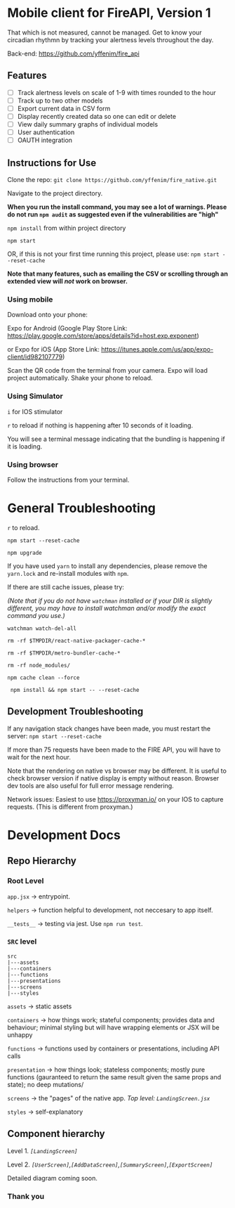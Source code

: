 # Mobile client for FireAPI, Version 1

That which is not measured, cannot be managed. Get to know your circadian rhythmn by tracking your alertness levels throughout the day. 

Back-end: https://github.com/yffenim/fire_api

## Features

- [ ] Track alertness levels on scale of 1-9 with times rounded to the hour
- [ ] Track up to two other models
- [ ] Export current data in CSV form
- [ ] Display recently created data so one can edit or delete
- [ ] View daily summary graphs of individual models
- [ ] User authentication
- [ ] OAUTH integration 

## Instructions for Use

Clone the repo: `git clone https://github.com/yffenim/fire_native.git`

Navigate to the project directory.

**When you run the install command, you may see a lot of warnings. Please do not run `npm audit` as suggested even if the vulnerabilities are "high"**

`npm install` from within project directory

`npm start`

OR, if this is not your first time running this project, please use: `npm start --reset-cache`

**Note that many features, such as emailing the CSV or scrolling through an extended view will _not_ work on browser.**

### Using mobile

Download onto your phone:

Expo for Android (Google Play Store Link: https://play.google.com/store/apps/details?id=host.exp.exponent)

or Expo for iOS (App Store Link: https://itunes.apple.com/us/app/expo-client/id982107779) 

Scan the QR code from the terminal from your camera. Expo will load project automatically. Shake your phone to reload.

### Using Simulator

`i` for IOS stimulator 

`r` to reload if nothing is happening after 10 seconds of it loading. 

You will see a terminal message indicating that the bundling is happening if it is loading. 

### Using browser

Follow the instructions from your terminal.

# General Troubleshooting

`r` to reload. 

`npm start --reset-cache`

`npm upgrade`

If you have used `yarn` to install any dependencies, please remove the `yarn.lock` and re-install modules with `npm`.

If there are still cache issues, please try:

_(Note that if you do not have `watchman` installed or if your DIR is slightly different, you may have to install watchman and/or modify the exact command you use.)_

`watchman watch-del-all`

`rm -rf $TMPDIR/react-native-packager-cache-*`

`rm -rf $TMPDIR/metro-bundler-cache-*` 

`rm -rf node_modules/`

`npm cache clean --force`

` npm install && npm start -- --reset-cache`

## Development Troubleshooting

If any navigation stack changes have been made, you must restart the server: `npm start --reset-cache`

If more than 75 requests have been made to the FIRE API, you will have to wait for the next hour.

Note that the rendering on native vs browser may be different. It is useful to check browser version if native display is empty without reason. Browser dev tools are also useful for full error message rendering.

Network issues: Easiest to use  https://proxyman.io/ on your IOS to capture requests. (This is different from proxyman.)

# Development Docs

## Repo Hierarchy

### Root Level 

`app.jsx` -> entrypoint.

`helpers` -> function helpful to development, not neccesary to app itself.

`__tests__` -> testing via jest. Use `npm run test`.

### `SRC` level

```
src
|---assets
|---containers
|---functions
|---presentations
|---screens
|---styles

```

`assets` -> static assets

`containers` -> how things work; stateful components; provides data and behaviour; minimal styling but will have wrapping elements or JSX will be unhappy

`functions` -> functions used by containers or presentations, including API calls

`presentation` -> how things look; stateless components; mostly pure functions (gauranteed to return the same result given the same props and state); no deep mutations/

`screens` -> the "pages" of the native app. _Top level: `LandingScreen.jsx`_

`styles` -> self-explanatory

## Component hierarchy

Level 1. _`[LandingScreen]`_

Level 2. _`[UserScreen]`,`[AddDataScreen]`,`[SummaryScreen]`,`[ExportScreen]`_

Detailed diagram coming soon.

### Thank you
